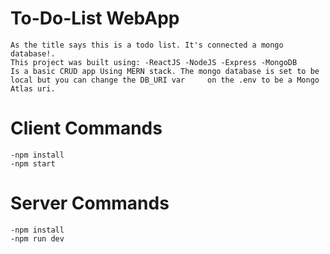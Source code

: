 # To-Do-List WebApp
    As the title says this is a todo list. It's connected a mongo database!. 
    This project was built using: -ReactJS -NodeJS -Express -MongoDB
    Is a basic CRUD app Using MERN stack. The mongo database is set to be local but you can change the DB_URI var     on the .env to be a Mongo Atlas uri. 


# Client Commands
    -npm install
    -npm start

# Server Commands
    -npm install 
    -npm run dev
